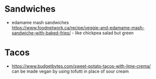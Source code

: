 # Sandwiches

- edamame mash sandwiches https://www.foodnetwork.ca/recipe/veggie-and-edamame-mash-sandwiche-with-baked-fries/ - like chickpea salad but green

# Tacos

- https://www.budgetbytes.com/sweet-potato-tacos-with-lime-crema/ can be made vegan by using tofutti in place of sour cream